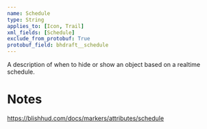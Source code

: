 ```yaml
---
name: Schedule
type: String
applies_to: [Icon, Trail]
xml_fields: [Schedule]
exclude_from_protobuf: True
protobuf_field: bhdraft__schedule
---
```

A description of when to hide or show an object based on a realtime schedule.

Notes
=====
https://blishhud.com/docs/markers/attributes/schedule
